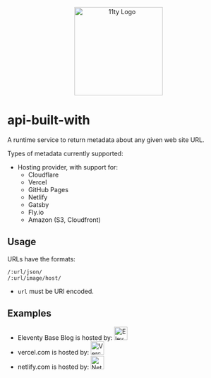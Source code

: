<p align="center"><img src="https://www.11ty.dev/img/logo-github.svg" width="200" height="200" alt="11ty Logo"></p>

# api-built-with

A runtime service to return metadata about any given web site URL.

Types of metadata currently supported:

* Hosting provider, with support for:
	* Cloudflare
	* Vercel
	* GitHub Pages
	* Netlify
	* Gatsby
	* Fly.io
	* Amazon (S3, Cloudfront)

## Usage

URLs have the formats:

```
/:url/json/
/:url/image/host/
```

* `url` must be URI encoded.

## Examples

* Eleventy Base Blog is hosted by: <a href="https://v1.built-with.11ty.dev/https%3A%2F%2F11ty.github.io%2Feleventy-base-blog%2F/image/host/"><img src="https://v1.built-with.11ty.dev/https%3A%2F%2F11ty.github.io%2Feleventy-base-blog%2F/image/host/" width="30" height="30" alt="Eleventy Base Blog"></a>
* vercel.com is hosted by: <a href="https://v1.built-with.11ty.dev/https%3A%2F%2Fvercel.com%2Fen-us%2F/image/host/"><img src="https://v1.built-with.11ty.dev/https%3A%2F%2Fvercel.com%2Fen-us%2F/image/host/" width="30" height="30" alt="Vercel"></a>
* netlify.com is hosted by: <a href="https://v1.built-with.11ty.dev/https%3A%2F%2Fwww.netlify.com/image/host/"><img src="https://v1.built-with.11ty.dev/https%3A%2F%2Fwww.netlify.com/image/host/" width="30" height="30" alt="Netlify"></a>
